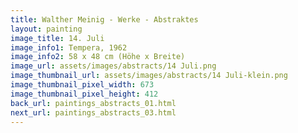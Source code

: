 ```yaml
---
title: Walther Meinig - Werke - Abstraktes
layout: painting
image_title: 14. Juli
image_info1: Tempera, 1962
image_info2: 58 x 48 cm (Höhe x Breite)
image_url: assets/images/abstracts/14 Juli.png
image_thumbnail_url: assets/images/abstracts/14 Juli-klein.png
image_thumbnail_pixel_width: 673
image_thumbnail_pixel_height: 412
back_url: paintings_abstracts_01.html
next_url: paintings_abstracts_03.html
---
```

